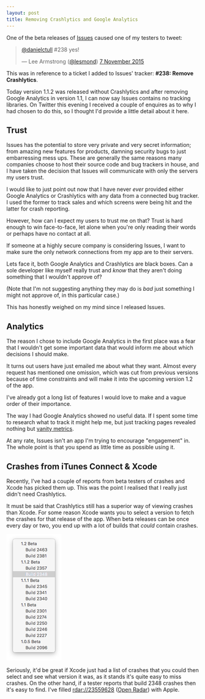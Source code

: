 ```yaml
---
layout: post
title: Removing Crashlytics and Google Analytics
---
```


One of the beta releases of [Issues](http://danieltull.co.uk/issues) caused one of my testers to tweet:

<blockquote class="twitter-tweet" lang="en"><p lang="und" dir="ltr"><a href="https://twitter.com/danielctull">@danielctull</a> #238 yes!</p>&mdash; Lee Armstrong (<a href="https://twitter.com/lesmond">@lesmond</a>) <a href="https://twitter.com/lesmond/status/662897418724339712">7 November 2015</a></blockquote>

This was in reference to a ticket I added to Issues' tracker: **#238: Remove Crashlytics**.

Today version 1.1.2 was released without Crashlytics and after removing Google Analytics in version 1.1, I can now say Issues contains no tracking libraries. On Twitter this evening I received a couple of enquires as to why I had chosen to do this, so I thought I'd provide a little detail about it here.

## Trust

Issues has the potential to store very private and very secret information; from amazing new features for products, damning security bugs to just embarressing mess ups. These are generally the same reasons many companies choose to host their source code and bug trackers in house, and I have taken the decision that Issues will communicate with only the servers my users trust.

I would like to just point out now that I have never *ever* provided either Google Analytics or Crashlytics with any data from a connected bug tracker. I used the former to track sales and which screens were being hit and the latter for crash reporting.

However, how can I expect my users to trust me on that? Trust is hard enough to win face-to-face, let alone when you're only reading their words or perhaps have no contact at all.

If someone at a highly secure company is considering Issues, I want to make sure the only network connections from my app are to their servers.

Lets face it, both Google Analytics and Crashlytics are black boxes. Can a sole developer like myself really trust and *know* that they aren't doing something that I wouldn't approve of?

(Note that I'm not suggesting anything they may do is *bad* just something I might not approve of, in this particular case.)

This has honestly weighed on my mind since I released Issues.

## Analytics

The reason I chose to include Google Analytics in the first place was a fear that I wouldn't get some important data that would inform me about which decisions I should make.

It turns out users have just emailed me about what they want. Almost every request has mentioned one omission, which was cut from previous versions because of time constraints and will make it into the upcoming version 1.2 of the app.

I've already got a long list of features I would love to make and a vague order of their importance.

The way I had Google Analytics showed no useful data. If I spent some time to research what to track it might help me, but just tracking pages revealed nothing but [vanity metrics](http://www.startuplessonslearned.com/2009/12/why-vanity-metrics-are-dangerous.html).

At any rate, Issues isn't an app I'm trying to encourage "engagement" in. The whole point is that you spend as little time as possible using it.

## Crashes from iTunes Connect & Xcode 

Recently, I've had a couple of reports from beta testers of crashes and Xcode has picked them up. This was the point I realised that I really just didn't need Crashlytics.

It must be said that Crashlytics still has a superior way of viewing crashes than Xcode. For some reason Xcode wants you to select a version to fetch the crashes for that release of the app. When beta releases can be once every day or two, you end up with a lot of builds that *could* contain crashes.

<img class="aligncenter" src="/images/2015-11-16-removing-crashlytics/1.png" alt="Many different builds in Xcode's build list" width="144" height="330" />

Seriously, it'd be great if Xcode just had a list of crashes that you could then select and see what version it was, as it stands it's quite easy to miss crashes. On the other hand, if a tester reports that build 2348 crashes then it's easy to find. I've filled [rdar://23559628](rdar://23559628) ([Open Radar](http://openradar.appspot.com/23559628)) with Apple.
	